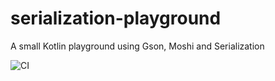 # serialization-playground
A small Kotlin playground using Gson, Moshi and Serialization

![CI](https://github.com/mati1/serialization-playground/workflows/CI/badge.svg)
